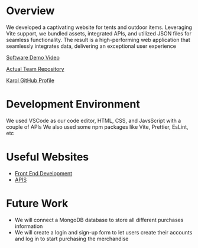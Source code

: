 # Overview

We developed a captivating website for tents and outdoor items. Leveraging Vite support, we bundled assets, integrated APIs, and utilized JSON files for seamless functionality. The result is a high-performing web application that seamlessly integrates data, delivering an exceptional user experience

[Software Demo Video](https://www.youtube.com/watch?v=dGqy5TSDb40)

[Actual Team Repository](https://github.com/bykarol/wdd330-Team4)

[Karol GitHub Profile](https://github.com/bykarol)

# Development Environment

We used VSCode as our code editor, HTML, CSS, and JavsScript with a couple of APIs
We also used some npm packages like Vite, Prettier, EsLint, etc

# Useful Websites

- [Front End Development](https://www.coursera.org/articles/front-end-developer)
- [APIS](https://aws.amazon.com/what-is/api/#:~:text=API%20stands%20for%20Application%20Programming,other%20using%20requests%20and%20responses.)

# Future Work

- We will connect a MongoDB database to store all different purchases information
- We will create a login and sign-up form to let users create their accounts and log in to start purchasing the merchandise

